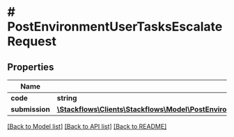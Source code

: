 # # PostEnvironmentUserTasksEscalateRequest

## Properties

Name | Type | Description | Notes
------------ | ------------- | ------------- | -------------
**code** | **string** |  |
**submission** | [**\Stackflows\Clients\Stackflows\Model\PostEnvironmentTaggedBusinessModelsStartRequestSubmissionInner[]**](PostEnvironmentTaggedBusinessModelsStartRequestSubmissionInner.md) |  | [optional]

[[Back to Model list]](../../README.md#models) [[Back to API list]](../../README.md#endpoints) [[Back to README]](../../README.md)
